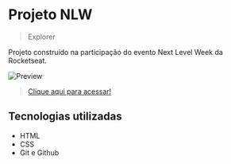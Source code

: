 # Projeto NLW 

> Explorer

Projeto construído na participação do evento Next Level Week da Rocketseat. 

![Preview](\.github\Preview.png)

>[Clique aqui para acessar!](https://marllonrp.github.io/nlw/)

## Tecnologias utilizadas

- HTML
- CSS
- Git e Github


